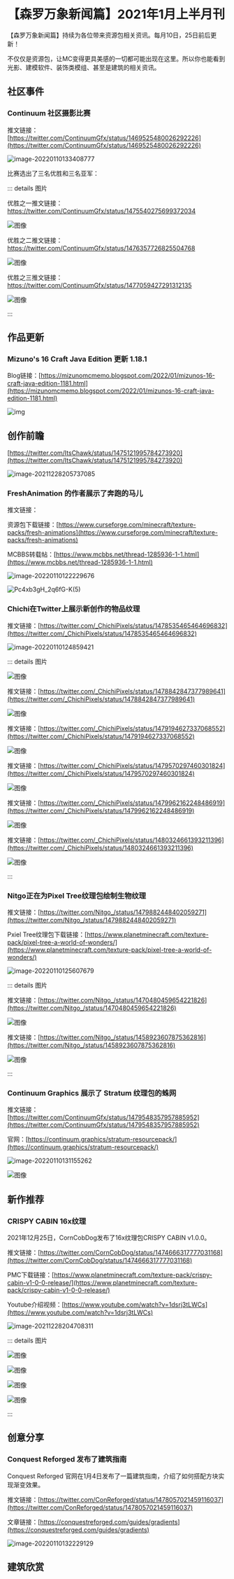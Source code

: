 # 【森罗万象新闻篇】2021年1月上半月刊

【森罗万象新闻篇】持续为各位带来资源包相关资讯。每月10日，25日前后更新！

不仅仅是资源包，让MC变得更具美感的一切都可能出现在这里。所以你也能看到光影、建模软件、装饰类模组、甚至是建筑的相关资讯。

## 社区事件

### Continuum 社区摄影比赛

推文链接：[https://twitter.com/ContinuumGfx/status/1469525480026292226](https://twitter.com/ContinuumGfx/status/1469525480026292226)

![image-20220110133408777](news_2.assets/image-20220110133408777.png)

比赛选出了三名优胜和三名亚军：

::: details 图片

优胜之一推文链接：https://twitter.com/ContinuumGfx/status/1475540275699372034

![图像](https://pbs.twimg.com/media/FHorxKnWYAA8-CB?format=jpg&name=4096x4096)

优胜之二推文链接：https://twitter.com/ContinuumGfx/status/1476357726825504768

![图像](https://pbs.twimg.com/media/FH0TgiIXEAMVa-0?format=jpg&name=4096x4096)

优胜之三推文链接：https://twitter.com/ContinuumGfx/status/1477059427291312135

![图像](https://pbs.twimg.com/media/FH-RrWLWUAIAUlV?format=jpg&name=4096x4096)

:::

## 作品更新

### Mizuno's 16 Craft Java Edition 更新 1.18.1

Blog链接：[https://mizunomcmemo.blogspot.com/2022/01/mizunos-16-craft-java-edition-1181.html](https://mizunomcmemo.blogspot.com/2022/01/mizunos-16-craft-java-edition-1181.html)

![img](https://blogger.googleusercontent.com/img/a/AVvXsEgDAO_Gz3WBlYP9mUKHn1O1jc4vNT96Q9pP6tC7XcKP21pLnN9gWAxEs8irlIZI7YcqAtYLQOYKFkmnmRF5qk7XvH_AXkBpGmeB3c1fgiLase_fFXE9zKRs3WJvd0KU2lZNeercNlg5gEcvUwKZ_bGu63_qqoch7RfNPrA5cmtVbm4C6F7vg5243xI)



## 创作前瞻

[https://twitter.com/ItsChawk/status/1475121995784273920](https://twitter.com/ItsChawk/status/1475121995784273920)

![image-20211228205737085](news_2.assets/image-20211228205737085.png)

### FreshAnimation 的作者展示了奔跑的马儿

推文链接：

资源包下载链接：[https://www.curseforge.com/minecraft/texture-packs/fresh-animations](https://www.curseforge.com/minecraft/texture-packs/fresh-animations)

MCBBS转载帖：[https://www.mcbbs.net/thread-1285936-1-1.html](https://www.mcbbs.net/thread-1285936-1-1.html)

![image-20220110122229676](news_2.assets/image-20220110122229676.png)

![Pc4xb3gH_2q6fG-K(5)](news_2.assets/Pc4xb3gH_2q6fG-K(5).gif)

### Chichi在Twitter上展示新创作的物品纹理

推文链接：[https://twitter.com/_ChichiPixels/status/1478535465464696832](https://twitter.com/_ChichiPixels/status/1478535465464696832)

![image-20220110124859421](news_2.assets/image-20220110124859421.png)

::: details 图片

![图像](https://pbs.twimg.com/media/FITPIgiX0AUubFF?format=png&name=large)

推文链接：[https://twitter.com/_ChichiPixels/status/1478842847377989641](https://twitter.com/_ChichiPixels/status/1478842847377989641)

![图像](https://pbs.twimg.com/media/FIXnsQAXEAMzbWM?format=png&name=medium)

推文链接：[https://twitter.com/_ChichiPixels/status/1479194627337068552](https://twitter.com/_ChichiPixels/status/1479194627337068552)

![图像](https://pbs.twimg.com/media/FIcnj-vXMAIhB2l?format=png&name=large)

推文链接：[https://twitter.com/_ChichiPixels/status/1479570297460301824](https://twitter.com/_ChichiPixels/status/1479570297460301824)

![图像](https://pbs.twimg.com/media/FIh9U7HXwAMEont?format=png&name=large)

推文链接：[https://twitter.com/_ChichiPixels/status/1479962162248486919](https://twitter.com/_ChichiPixels/status/1479962162248486919)

![图像](https://pbs.twimg.com/media/FInhsj8XEAIfE7X?format=png&name=large)

推文链接：[https://twitter.com/_ChichiPixels/status/1480324661393211396](https://twitter.com/_ChichiPixels/status/1480324661393211396)

![图像](https://pbs.twimg.com/media/FIsrXTtXEAMHnYZ?format=png&name=large)

:::

### Nitgo正在为Pixel Tree纹理包绘制生物纹理

推文链接：[https://twitter.com/Nitgo_/status/1479882448402059271](https://twitter.com/Nitgo_/status/1479882448402059271)

Pxiel Tree纹理包下载链接：[https://www.planetminecraft.com/texture-pack/pixel-tree-a-world-of-wonders/](https://www.planetminecraft.com/texture-pack/pixel-tree-a-world-of-wonders/)

![image-20220110125607679](news_2.assets/image-20220110125607679.png)

::: details 图片

推文链接：[https://twitter.com/Nitgo_/status/1470480459654221826](https://twitter.com/Nitgo_/status/1470480459654221826)

![图像](https://pbs.twimg.com/media/FGgyK2FXoAgZyDj?format=jpg&name=large)

推文链接：[https://twitter.com/Nitgo_/status/1458923607875362816](https://twitter.com/Nitgo_/status/1458923607875362816)

![图像](https://pbs.twimg.com/media/FD8jRxcWUAIG3Xi?format=png&name=900x900)

:::

### Continuum Graphics 展示了 Stratum 纹理包的蛛网

推文链接：[https://twitter.com/ContinuumGfx/status/1479548357957885952](https://twitter.com/ContinuumGfx/status/1479548357957885952)

官网：[https://continuum.graphics/stratum-resourcepack/](https://continuum.graphics/stratum-resourcepack/)

![image-20220110131155262](news_2.assets/image-20220110131155262.png)

![图像](https://pbs.twimg.com/media/FIho_amXsAoi0j2?format=jpg&name=large)

## 新作推荐

### CRISPY CABIN 16x纹理

2021年12月25日，CornCobDog发布了16x纹理包CRISPY CABIN v1.0.0。

推文链接：[https://twitter.com/CornCobDog/status/1474666317777031168](https://twitter.com/CornCobDog/status/1474666317777031168)

PMC下载链接：[https://www.planetminecraft.com/texture-pack/crispy-cabin-v1-0-0-release/](https://www.planetminecraft.com/texture-pack/crispy-cabin-v1-0-0-release/)

Youtube介绍视频：[https://www.youtube.com/watch?v=1dsrj3tLWCs](https://www.youtube.com/watch?v=1dsrj3tLWCs)

![image-20211228204708311](news_2.assets/image-20211228204708311.png)

::: details 图片

![图像](https://pbs.twimg.com/media/FHcPGo3UUAIEJrf?format=jpg&name=large)

![图像](https://pbs.twimg.com/media/FHcPLbpVcAAlMvx?format=jpg&name=large)

![图像](https://pbs.twimg.com/media/FHcPSznVQAEXe7N?format=jpg&name=large)

![图像](https://pbs.twimg.com/media/FHcPUx7VUAEjkm7?format=jpg&name=large)

:::

## 创意分享

### Conquest Reforged 发布了建筑指南

Conquest Reforged 官网在1月4日发布了一篇建筑指南，介绍了如何搭配方块实现渐变效果。

推文链接：[https://twitter.com/ConReforged/status/1478057021459116037](https://twitter.com/ConReforged/status/1478057021459116037)

文章链接：[https://conquestreforged.com/guides/gradients](https://conquestreforged.com/guides/gradients)

![image-20220110132229129](news_2.assets/image-20220110132229129.png)

## 建筑欣赏

